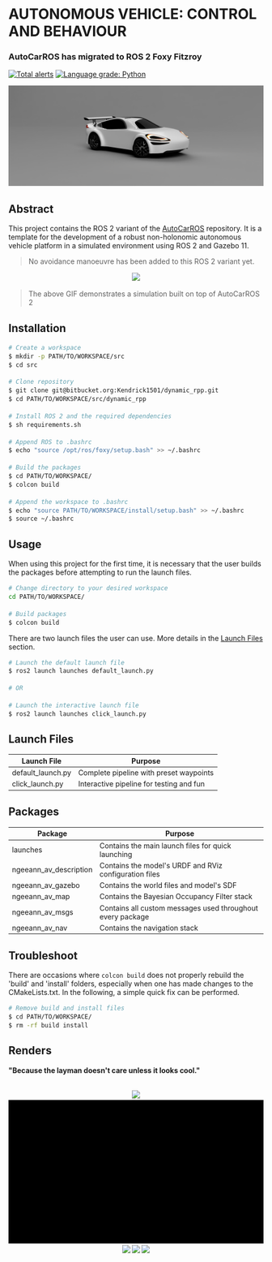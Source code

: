 # AUTONOMOUS VEHICLE: CONTROL AND BEHAVIOUR
### AutoCarROS has migrated to ROS 2 Foxy Fitzroy
[![Total alerts](https://img.shields.io/lgtm/alerts/g/winstxnhdw/AutoCarROS2.svg?logo=lgtm&logoWidth=18)](https://lgtm.com/projects/g/winstxnhdw/AutoCarROS2/alerts/)
[![Language grade: Python](https://img.shields.io/lgtm/grade/python/g/winstxnhdw/AutoCarROS2.svg?logo=lgtm&logoWidth=18)](https://lgtm.com/projects/g/winstxnhdw/AutoCarROS2/context:python)
<div align="center">
	<img src="https://github.com/winstxnhdw/AutoCarROS/blob/master/resources/pictures/ngeeann_av_ultrawide.png?raw=true" />
</div>

## Abstract
This project contains the ROS 2 variant of the [AutoCarROS](https://github.com/winstxnhdw/AutoCarROS) repository. It is a template for the development of a robust non-holonomic autonomous vehicle platform in a simulated environment using ROS 2 and Gazebo 11.
> No avoidance manoeuvre has been added to this ROS 2 variant yet.

<div align="center">
	<img src="resources/reactive_path_planning.gif" />
</div>

> The above GIF demonstrates a simulation built on top of AutoCarROS 2

## Installation
```bash
# Create a workspace
$ mkdir -p PATH/TO/WORKSPACE/src
$ cd src

# Clone repository
$ git clone git@bitbucket.org:Kendrick1501/dynamic_rpp.git
$ cd PATH/TO/WORKSPACE/src/dynamic_rpp

# Install ROS 2 and the required dependencies
$ sh requirements.sh

# Append ROS to .bashrc
$ echo "source /opt/ros/foxy/setup.bash" >> ~/.bashrc

# Build the packages
$ cd PATH/TO/WORKSPACE/
$ colcon build

# Append the workspace to .bashrc
$ echo "source PATH/TO/WORKSPACE/install/setup.bash" >> ~/.bashrc
$ source ~/.bashrc
```

## Usage
When using this project for the first time, it is necessary that the user builds the packages before attempting to run the launch files.
```bash
# Change directory to your desired workspace
cd PATH/TO/WORKSPACE/

# Build packages
$ colcon build

```
There are two launch files the user can use. More details in the [Launch Files](#Launch-Files) section.
```bash
# Launch the default launch file
$ ros2 launch launches default_launch.py

# OR

# Launch the interactive launch file
$ ros2 launch launches click_launch.py
```

## Launch Files
|Launch File|Purpose|
|-----------|-------|
|default_launch.py|Complete pipeline with preset waypoints|
|click_launch.py|Interactive pipeline for testing and fun|

## Packages
|Package|Purpose|
|-----------|-------|
|launches|Contains the main launch files for quick launching|
|ngeeann_av_description|Contains the model's URDF and RViz configuration files|
|ngeeann_av_gazebo|Contains the world files and model's SDF|
|ngeeann_av_map|Contains the Bayesian Occupancy Filter stack|
|ngeeann_av_msgs|Contains all custom messages used throughout every package|
|ngeeann_av_nav|Contains the navigation stack|

## Troubleshoot
There are occasions where `colcon build` does not properly rebuild the 'build' and 'install' folders, especially when one has made changes to the CMakeLists.txt. In the following, a simple quick fix can be performed.
```bash
# Remove build and install files
$ cd PATH/TO/WORKSPACE/
$ rm -rf build install
```

## Renders
<b>"Because the layman doesn't care unless it looks cool."<b>
<br />
<br />
<div align="center">
	<img src="https://github.com/winstxnhdw/AutoCarROS/blob/master/resources/gifs/renders.gif?raw=true" />
	<img src="https://github.com/winstxnhdw/AutoCarROS/blob/master/resources/gifs/1.gif?raw=true" />
	<img src="https://github.com/winstxnhdw/AutoCarROS/blob/master/resources/gifs/2.gif?raw=true" />
	<img src="https://github.com/winstxnhdw/AutoCarROS/blob/master/resources/gifs/3.gif?raw=true" />
	<img src="https://github.com/winstxnhdw/AutoCarROS/blob/master/resources/gifs/4.gif?raw=true" />
</div>

